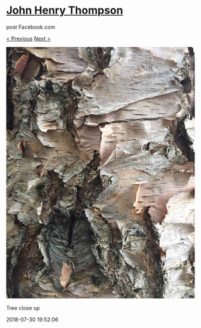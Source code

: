 # [John Henry Thompson](../README.md)
post Facebook.com

[< Previous](2018-07-31-1.md) [Next >](2018-07-29-1.md)

[![](../media/2018-07-30/Timeline-Photos-Tree-close-up.jpg)](../README.md)

Tree close up

2018-07-30 19:52:06